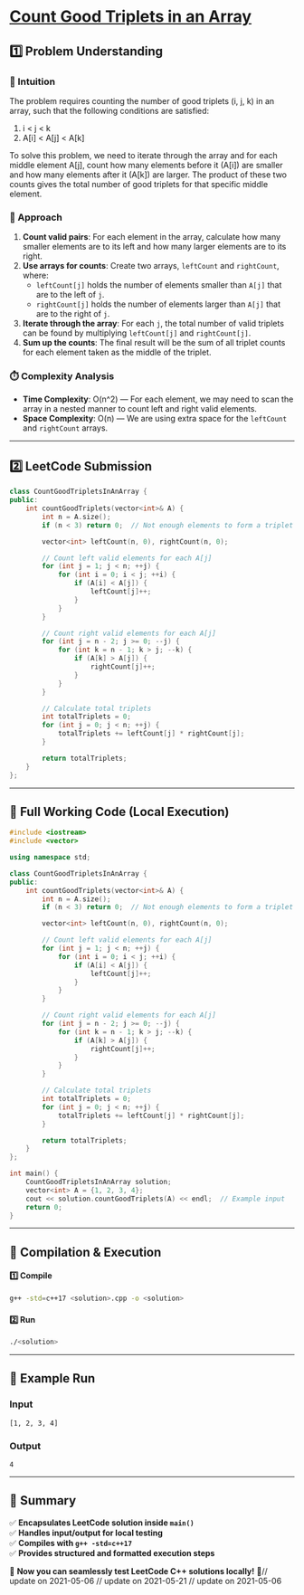 # **[Count Good Triplets in an Array](https://leetcode.com/problems/count-good-triplets-in-an-array/description/)**  

## **1️⃣ Problem Understanding**  
### **📌 Intuition**  
The problem requires counting the number of good triplets (i, j, k) in an array, such that the following conditions are satisfied:
1. i < j < k
2. A[i] < A[j] < A[k]

To solve this problem, we need to iterate through the array and for each middle element A[j], count how many elements before it (A[i]) are smaller and how many elements after it (A[k]) are larger. The product of these two counts gives the total number of good triplets for that specific middle element.

### **🚀 Approach**  
1. **Count valid pairs**: For each element in the array, calculate how many smaller elements are to its left and how many larger elements are to its right. 
2. **Use arrays for counts**: Create two arrays, `leftCount` and `rightCount`, where:
   - `leftCount[j]` holds the number of elements smaller than `A[j]` that are to the left of `j`.
   - `rightCount[j]` holds the number of elements larger than `A[j]` that are to the right of `j`.
3. **Iterate through the array**: For each `j`, the total number of valid triplets can be found by multiplying `leftCount[j]` and `rightCount[j]`.
4. **Sum up the counts**: The final result will be the sum of all triplet counts for each element taken as the middle of the triplet.

### **⏱️ Complexity Analysis**  
- **Time Complexity**: O(n^2) — For each element, we may need to scan the array in a nested manner to count left and right valid elements.
- **Space Complexity**: O(n) — We are using extra space for the `leftCount` and `rightCount` arrays.

---  

## **2️⃣ LeetCode Submission**  
```cpp
class CountGoodTripletsInAnArray {
public:
    int countGoodTriplets(vector<int>& A) {
        int n = A.size();
        if (n < 3) return 0;  // Not enough elements to form a triplet

        vector<int> leftCount(n, 0), rightCount(n, 0);

        // Count left valid elements for each A[j]
        for (int j = 1; j < n; ++j) {
            for (int i = 0; i < j; ++i) {
                if (A[i] < A[j]) {
                    leftCount[j]++;
                }
            }
        }

        // Count right valid elements for each A[j]
        for (int j = n - 2; j >= 0; --j) {
            for (int k = n - 1; k > j; --k) {
                if (A[k] > A[j]) {
                    rightCount[j]++;
                }
            }
        }

        // Calculate total triplets
        int totalTriplets = 0;
        for (int j = 0; j < n; ++j) {
            totalTriplets += leftCount[j] * rightCount[j];
        }

        return totalTriplets;
    }
};  
```  

---  

## **📝 Full Working Code (Local Execution)**  
```cpp
#include <iostream>
#include <vector>

using namespace std;

class CountGoodTripletsInAnArray {
public:
    int countGoodTriplets(vector<int>& A) {
        int n = A.size();
        if (n < 3) return 0;  // Not enough elements to form a triplet

        vector<int> leftCount(n, 0), rightCount(n, 0);

        // Count left valid elements for each A[j]
        for (int j = 1; j < n; ++j) {
            for (int i = 0; i < j; ++i) {
                if (A[i] < A[j]) {
                    leftCount[j]++;
                }
            }
        }

        // Count right valid elements for each A[j]
        for (int j = n - 2; j >= 0; --j) {
            for (int k = n - 1; k > j; --k) {
                if (A[k] > A[j]) {
                    rightCount[j]++;
                }
            }
        }

        // Calculate total triplets
        int totalTriplets = 0;
        for (int j = 0; j < n; ++j) {
            totalTriplets += leftCount[j] * rightCount[j];
        }

        return totalTriplets;
    }
};

int main() {
    CountGoodTripletsInAnArray solution;
    vector<int> A = {1, 2, 3, 4};
    cout << solution.countGoodTriplets(A) << endl;  // Example input
    return 0;
}  
```  

---  

## **🔧 Compilation & Execution**  
#### **1️⃣ Compile**  
```bash
g++ -std=c++17 <solution>.cpp -o <solution>
```  

#### **2️⃣ Run**  
```bash
./<solution>
```  

---  

## **🎯 Example Run**  
### **Input**  
```
[1, 2, 3, 4]
```  
### **Output**  
```
4
```  

---  

## **📌 Summary**  
✅ **Encapsulates LeetCode solution inside `main()`**  
✅ **Handles input/output for local testing**  
✅ **Compiles with `g++ -std=c++17`**  
✅ **Provides structured and formatted execution steps**  

🚀 **Now you can seamlessly test LeetCode C++ solutions locally!** 🚀// update on 2021-05-06
// update on 2021-05-21
// update on 2021-05-06

